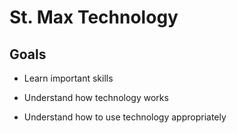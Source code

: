 # St. Max Technology


## Goals

* Learn important skills

* Understand how technology works

* Understand how to use technology appropriately

